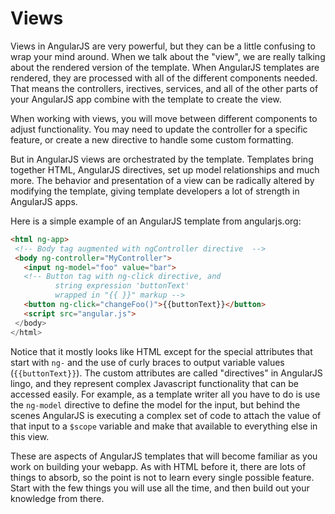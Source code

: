 # Views
Views in AngularJS are very powerful, but they can be a little confusing to wrap your mind around. When we talk about the "view", we are really talking about the rendered version of the template. When AngularJS templates are rendered, they are processed with all of the different components needed. That means the controllers, irectives, services, and all of the other parts of your AngularJS app combine with the template to create the view.

When working with views, you will move between different components to adjust functionality. You may need to update the controller for a specific feature, or create a new directive to handle some custom formatting.

But in AngularJS views are orchestrated by the template. Templates bring together HTML, AngularJS directives, set up model relationships and much more. The behavior and presentation of a view can be radically altered by modifying the template, giving template developers a lot of strength in AngularJS apps.

Here is a simple example of an AngularJS template from angularjs.org:

```html
<html ng-app>
 <!-- Body tag augmented with ngController directive  -->
 <body ng-controller="MyController">
   <input ng-model="foo" value="bar">
   <!-- Button tag with ng-click directive, and
          string expression 'buttonText'
          wrapped in "{{ }}" markup -->
   <button ng-click="changeFoo()">{{buttonText}}</button>
   <script src="angular.js">
 </body>
</html>
```

Notice that it mostly looks like HTML except for the special attributes that start with `ng-` and the use of curly braces to output variable values (`{{buttonText}}`). The custom attributes are called "directives" in AngularJS lingo, and they represent complex Javascript functionality that can be accessed easily. For example, as a template writer all you have to do is use the `ng-model` directive to define the model for the input, but behind the scenes AngularJS is executing a complex set of code to attach the value of that input to a `$scope` variable and make that available to everything else in this view.

These are aspects of AngularJS templates that will become familiar as you work on building your webapp. As with HTML before it, there are lots of things to absorb, so the point is not to learn every single possible feature. Start with the few things you will use all the time, and then build out your knowledge from there.